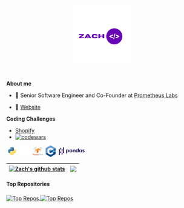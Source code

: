 <p align="center"><a href="https://zachfrank.dev"><img width="30%" alt="Hello, I'm Zach, AI and ML Engineer" src="./assets/logo.png" /></a></p>
<br />

**About me**

- 💼 Senior Software Engineer and Co-Founder at [Prometheus Labs](https://www.prometheuslabs.app/)

- 💬 [Website](https://zachfrank.dev)

**Coding Challenges**
- [Shopify](https://github.com/Shopify/eng-intern-assessment-data/pull/4)
- <a href="https://www.codewars.com/users/ChiefZach"> <img height="20" alt="codewars" src="https://www.codewars.com/users/ChiefZach/badges/micro"></a>

<code><img height="30" alt="python" src="https://raw.githubusercontent.com/github/explore/80688e429a7d4ef2fca1e82350fe8e3517d3494d/topics/python/python.png"></code>
<code><img height="30" alt="flask" src="./assets/flask-removebg-preview.png"></code>
<code><img height="30" alt="tensorflow" src="https://raw.githubusercontent.com/github/explore/80688e429a7d4ef2fca1e82350fe8e3517d3494d/topics/tensorflow/tensorflow.png"></code>
<code><img height="30" alt="cpp" src="./assets/cpp-removebg-preview.png"></code>
<code><img height="30" alt="cpp" src="./assets/Pandas_logo.svg"></code>

| <a href="https://github.com/Chief-Zach"><img align="center" src="https://github-readme-stats.vercel.app/api?username=chief-zach&show_icons=true&count_private=true&theme=transparent&hide_border=true" alt="Zach's github stats" /></a> | <a href="https://github.com/Chief-Zach"><img align="center" src="https://github-readme-stats.vercel.app/api/top-langs/?username=chief-zach&layout=compact&hide_border=true&show_icons=true&theme=transparent" /></a> |
|-----------------------------------------------------------------------------------------------------------------------------------------------------------------------------------------------------------------------------------------|----------------------------------------------------------------------------------------------------------------------------------------------------------------------------------------------------------------------|

#### Top Repositories


<a href="https://github.com/Chief-Zach/GeneticLearningJS">
  <img align="center" src="https://github-readme-stats.vercel.app/api/pin/?username=chief-zach&repo=GeneticLearningJS&theme=transparent&hide_border=true" alt="Top Repos"/>
</a>
<a href="https://github.com/Chief-Zach/twitter-image-recognition">
  <img align="center" src="https://github-readme-stats.vercel.app/api/pin/?username=chief-zach&repo=twitter-image-recognition&theme=transparent&hide_border=true" alt="Top Repos"/>
</a>

<br />
